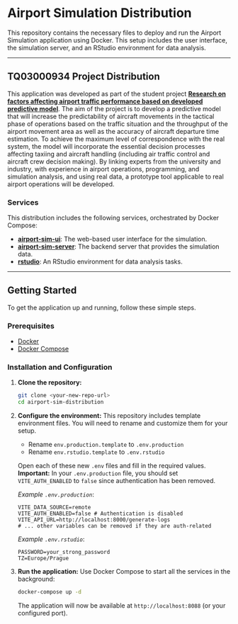 # Airport Simulation Distribution

This repository contains the necessary files to deploy and run the Airport Simulation application using Docker. This setup includes the user interface, the simulation server, and an RStudio environment for data analysis.

---

## TQ03000934 Project Distribution

This application was developed as part of the student project [**Research on factors affecting airport traffic performance based on developed predictive model**](https://starfos.tacr.cz/en/projekty/TQ03000934?query=6qsaaac7ljwq). The aim of the project is to develop a predictive model that will increase the predictability of aircraft movements in the tactical phase of operations based on the traffic situation and the throughput of the airport movement area as well as the accuracy of aircraft departure time estimation. To achieve the maximum level of correspondence with the real system, the model will incorporate the essential decision processes affecting taxiing and aircraft handling (including air traffic control and aircraft crew decision making). By linking experts from the university and industry, with experience in airport operations, programming, and simulation analysis, and using real data, a prototype tool applicable to real airport operations will be developed.

### Services

This distribution includes the following services, orchestrated by Docker Compose:

* [**airport-sim-ui**](https://github.com/LaChope/airport-sim-ui): The web-based user interface for the simulation.
* [**airport-sim-server**](https://github.com/LaChope/airport-sim-server/): The backend server that provides the simulation data.
* [**rstudio**](https://posit.co/products/open-source/rstudio/?sid=1): An RStudio environment for data analysis tasks.

---

## Getting Started

To get the application up and running, follow these simple steps.

### Prerequisites

* [Docker](https://www.docker.com/get-started)
* [Docker Compose](https://docs.docker.com/compose/install/)

### Installation and Configuration

1.  **Clone the repository:**
    ```sh
    git clone <your-new-repo-url>
    cd airport-sim-distribution
    ```
2.  **Configure the environment:**
    This repository includes template environment files. You will need to rename and customize them for your setup.
    * Rename `env.production.template` to `.env.production`
    * Rename `env.rstudio.template` to `.env.rstudio`

    Open each of these new `.env` files and fill in the required values. **Important:** In your `.env.production` file, you should set `VITE_AUTH_ENABLED` to `false` since authentication has been removed.

    *Example `.env.production`*:
    ```
    VITE_DATA_SOURCE=remote
    VITE_AUTH_ENABLED=false # Authentication is disabled
    VITE_API_URL=http://localhost:8000/generate-logs
    # ... other variables can be removed if they are auth-related
    ```
    *Example `.env.rstudio`*:
    ```
    PASSWORD=your_strong_password
    TZ=Europe/Prague
    ```

3.  **Run the application:**
    Use Docker Compose to start all the services in the background:
    ```sh
    docker-compose up -d
    ```

    The application will now be available at `http://localhost:8088` (or your configured port).